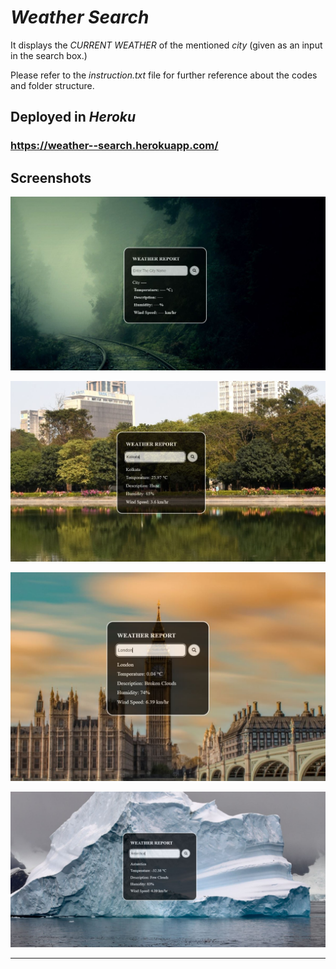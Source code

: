 # _Weather Search_

It displays the _CURRENT WEATHER_ of the mentioned *city* (given as an input in the search box.)

Please refer to the _instruction.txt_ file for further reference about the codes and folder structure.

## Deployed in _Heroku_

### https://weather--search.herokuapp.com/

## Screenshots

![Screenshot](https://github.com/arijit2002/weather/blob/main/screenshots/home.JPG)

![Screenshot](https://github.com/arijit2002/weather/blob/main/screenshots/search1.JPG)

![Screenshot](https://github.com/arijit2002/weather/blob/main/screenshots/search2.JPG)

![Screenshot](https://github.com/arijit2002/weather/blob/main/screenshots/search3.JPG)

**************************************************************************************************
